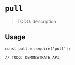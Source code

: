 # `pull`

> TODO: description

## Usage

```
const pull = require('pull');

// TODO: DEMONSTRATE API
```

